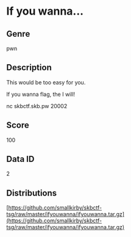 # If you wanna...

## Genre

pwn

## Description

This would be too easy for you.  

If you wanna flag, the I will!

nc skbctf.skb.pw 20002

## Score

100

## Data ID

2

## Distributions

[https://github.com/smallkirby/skbctf-tsg/raw/master/ifyouwanna/ifyouwanna.tar.gz](https://github.com/smallkirby/skbctf-tsg/raw/master/ifyouwanna/ifyouwanna.tar.gz)
